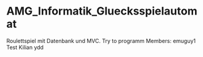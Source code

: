 # AMG_Informatik_Gluecksspielautomat
Roulettspiel mit Datenbank und MVC. Try to programm
Members: emuguy1
Test Kilian
ydd